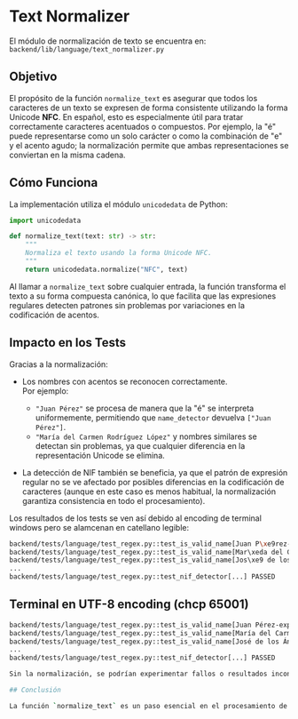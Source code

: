 # Text Normalizer

El módulo de normalización de texto se encuentra en:
`backend/lib/language/text_normalizer.py`

## Objetivo

El propósito de la función `normalize_text` es asegurar que todos los caracteres de un texto se expresen de forma consistente utilizando la forma Unicode **NFC**. En español, esto es especialmente útil para tratar correctamente caracteres acentuados o compuestos. Por ejemplo, la "é" puede representarse como un solo carácter o como la combinación de "e" y el acento agudo; la normalización permite que ambas representaciones se conviertan en la misma cadena.

## Cómo Funciona

La implementación utiliza el módulo `unicodedata` de Python:

```python
import unicodedata

def normalize_text(text: str) -> str:
    """
    Normaliza el texto usando la forma Unicode NFC.
    """
    return unicodedata.normalize("NFC", text)
```

Al llamar a `normalize_text` sobre cualquier entrada, la función transforma el texto a su forma compuesta canónica, lo que facilita que las expresiones regulares detecten patrones sin problemas por variaciones en la codificación de acentos.

## Impacto en los Tests

Gracias a la normalización:

- Los nombres con acentos se reconocen correctamente.  
  Por ejemplo:
  - `"Juan Pérez"` se procesa de manera que la "é" se interpreta uniformemente, permitiendo que `name_detector` devuelva `["Juan Pérez"]`.
  - `"María del Carmen Rodríguez López"` y nombres similares se detectan sin problemas, ya que cualquier diferencia en la representación Unicode se elimina.
  
- La detección de NIF también se beneficia, ya que el patrón de expresión regular no se ve afectado por posibles diferencias en la codificación de caracteres (aunque en este caso es menos habitual, la normalización garantiza consistencia en todo el procesamiento).
  
Los resultados de los tests se ven así debido al encoding de terminal windows pero se alamcenan en catellano legible:

```sh
backend/tests/language/test_regex.py::test_is_valid_name[Juan P\xe9rez-expected0] PASSED                         
backend/tests/language/test_regex.py::test_is_valid_name[Mar\xeda del Carmen Rodr\xedguez L\xf3pez-expected1] PASSED
backend/tests/language/test_regex.py::test_is_valid_name[Jos\xe9 de los \xc1ngeles Mart\xednez-expected2] PASSED
...
backend/tests/language/test_regex.py::test_nif_detector[...] PASSED
```

## Terminal en UTF-8 encoding (chcp 65001)

```sh (chcp 65001)
backend/tests/language/test_regex.py::test_is_valid_name[Juan Pérez-expected0] PASSED                         
backend/tests/language/test_regex.py::test_is_valid_name[María del Carmen Rodríguez López-expected1] PASSED
backend/tests/language/test_regex.py::test_is_valid_name[José de los Ángeles Martínez-expected2] PASSED
...
backend/tests/language/test_regex.py::test_nif_detector[...] PASSED

Sin la normalización, se podrían experimentar fallos o resultados inconsistentes debido a la forma en que se representan internamente los acentos y otros diacríticos.

## Conclusión

La función `normalize_text` es un paso esencial en el procesamiento de textos en español, ya que garantiza que tanto la detección de nombres (`name_detector`) como la detección de NIF (`nif_detector`) operen de manera confiable y consistente, permitiendo que todos los tests (como los previamente mostrados) pasen sin problemas.
